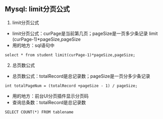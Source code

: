 
## Mysql: limit分页公式
1. limit分页公式

 * limit分页公式：curPage是当前第几页；pageSize是一页多少条记录
limit (curPage-1)*pageSize,pageSize
 * 用的地方：sql语句中
```
select * from student limit(curPage-1)*pageSize,pageSize;
```

2. 总页数公式
* 总页数公式：totalRecord是总记录数；pageSize是一页分多少条记录

```
int totalPageNum = (totalRecord +pageSize - 1) / pageSize;
```
* 用的地方：前台UI分页插件显示分页码
* 查询总条数：totalRecord是总记录数

```
SELECT COUNT(*) FROM tablename
```